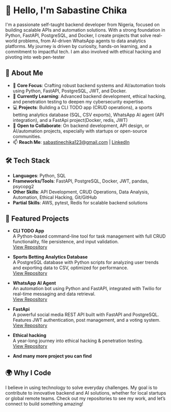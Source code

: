 # 👋 Hello, I'm Sabastine Chika

I'm a passionate self-taught backend developer from Nigeria, focused on building scalable APIs and automation solutions. With a strong foundation in Python, FastAPI, PostgreSQL, and Docker, I create projects that solve real-world problems, from AI-driven WhatsApp agents to data analytics platforms. My journey is driven by curiosity, hands-on learning, and a commitment to impactful tech. I am also involved with ethical hacking and pivoting into web pen-tester 

## 🚀 About Me
- 🌟 **Core Focus**: Crafting robust backend systems and AI/automation tools using Python, FastAPI, PostgreSQL, JWT, and Docker.
- 🌱 **Currently Learning**: Advanced backend development, ethical hacking, and penetration testing to deepen my cybersecurity expertise.
- 💻 **Projects**: Building a CLI TODO app (CRUD operations), a sports betting analytics database (SQL, CSV exports), WhatsApp AI agent (API integration), and a FastApi project(Docker, redis, JWT)
- 🤝 **Open to Collaborate**: On backend development, API design, or AI/automation projects, especially with startups or open-source communities.
- 📫 **Reach Me**: [sabastinechika123@gmail.com](mailto:sabastinechika123@gmail.com) | [LinkedIn](https://www.linkedin.com/in/sabastinechika-backenddev-ng)

## 🛠️ Tech Stack
- **Languages**: Python, SQL
- **Frameworks/Tools**: FastAPI, PostgreSQL, Docker, JWT, pandas, psycopg2
- **Other Skills**: API Development, CRUD Operations, Data Analysis, Automation, Ethical Hacking, Git/GitHub
- **Partial Skills**: AWS, pytest, Redis for scalable backend solutions

## 📂 Featured Projects
- **CLI TODO App**  
  A Python-based command-line tool for task management with full CRUD functionality, file persistence, and input validation.  
  [View Repository](https://github.com/Sachither/CLI-TODO_App)

- **Sports Betting Analytics Database**  
  A PostgreSQL database with Python scripts for analyzing user trends and exporting data to CSV, optimized for performance.  
  [View Repository](https://github.com/yourusername/betting-analytics)

- **WhatsApp AI Agent**  
  An automation bot using Python and FastAPI, integrated with Twilio for real-time messaging and data retrieval.  
  [View Repository](https://github.com/Sachither/Sports-betting-analytics-database)

- **FastApi**  
  A powerful social media REST API built with FastAPI and PostgreSQL. Features JWT authentication, post management, and a voting system.  
  [View Repository](https://github.com/Sachither/Fast-Api)

- **Ethical hacking**  
  A year-long journey into ethical hacking & penetration testing.  
  [View Repository](https://github.com/Sachither/ethical-hacking-journey)

- **And many more project you can find** 

## 🌍 Why I Code
I believe in using technology to solve everyday challenges. My goal is to contribute to innovative backend and AI solutions, whether for local startups or global remote teams. Check out my repositories to see my work, and let’s connect to build something amazing!

